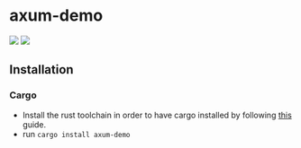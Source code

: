 # axum-demo
![](https://img.shields.io/badge/made_by_cryptograthor-black?style=flat&logo=undertale&logoColor=hotpink)
![](https://github.com/thor314/axum-demo/actions/workflows/ci/badge.svg)
<!-- [![crates.io](https://img.shields.io/crates/v/axum-demo.svg)](https://crates.io/crates/axum-demo) -->
<!-- [![Documentation](https://docs.rs/axum-demo/badge.svg)](https://docs.rs/axum-demo) -->
## Installation
### Cargo
- Install the rust toolchain in order to have cargo installed by following [this](https://www.rust-lang.org/tools/install) guide.
- run `cargo install axum-demo`
